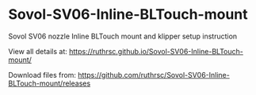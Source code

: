 # Sovol-SV06-Inline-BLTouch-mount
Sovol SV06 nozzle Inline BLTouch mount and klipper setup instruction

View all details at: https://ruthrsc.github.io/Sovol-SV06-Inline-BLTouch-mount/

Download files from: https://github.com/ruthrsc/Sovol-SV06-Inline-BLTouch-mount/releases
